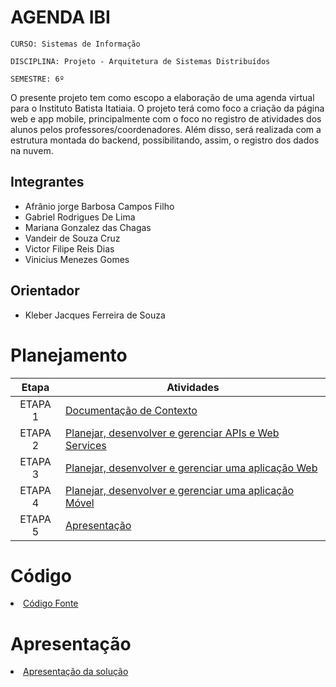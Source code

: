 # AGENDA IBI

`CURSO: Sistemas de Informação`

`DISCIPLINA: Projeto - Arquitetura de Sistemas Distribuídos`

`SEMESTRE: 6º`

O presente projeto tem como escopo a elaboração de uma agenda virtual para o Instituto Batista Itatiaia. O projeto terá como foco a criação da página web e app mobile, principalmente com o foco no registro de atividades dos alunos pelos professores/coordenadores. Além disso, será realizada com a estrutura montada do backend, possibilitando, assim, o registro dos dados na nuvem.
 
## Integrantes

* Afrânio jorge Barbosa Campos Filho
* Gabriel Rodrigues De Lima
* Mariana Gonzalez das Chagas
* Vandeir de Souza Cruz
* Victor Filipe Reis Dias
* Vinicius Menezes Gomes


## Orientador

* Kleber Jacques Ferreira de Souza

# Planejamento

| Etapa         | Atividades |
|  :----:   | ----------- |
| ETAPA 1         |[Documentação de Contexto](docs/contexto.md) <br> |
| ETAPA 2         |[Planejar, desenvolver e gerenciar APIs e Web Services](docs/backend-apis.md) <br> |
| ETAPA 3         |[Planejar, desenvolver e gerenciar uma aplicação Web](docs/frontend-web.md) |
| ETAPA 4        |[Planejar, desenvolver e gerenciar uma aplicação Móvel](docs/frontend-mobile.md) <br>  |
| ETAPA 5         | [Apresentação](presentation/README.md) |

# Código

<li><a href="src/README.md"> Código Fonte</a></li>

# Apresentação

<li><a href="presentation/README.md"> Apresentação da solução</a></li>
